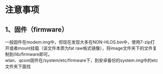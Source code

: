 # 注意事项
## 1、固件（firmware）
一般固件在modem.img中，但现在发现大多在NON-HLOS.bin中，使用7-zip打开或者mount挂载（该文件本质为fat raw格式镜像），将image文件夹下的文件复制到/lib/firmware即可。  
wlan、qcom固件在/system/etc/firmware下，到安卓备份的system.img中的etc文件夹下面找
